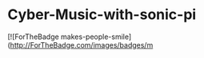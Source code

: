 # Cyber-Music-with-sonic-pi
[![ForTheBadge makes-people-smile](http://ForTheBadge.com/images/badges/m